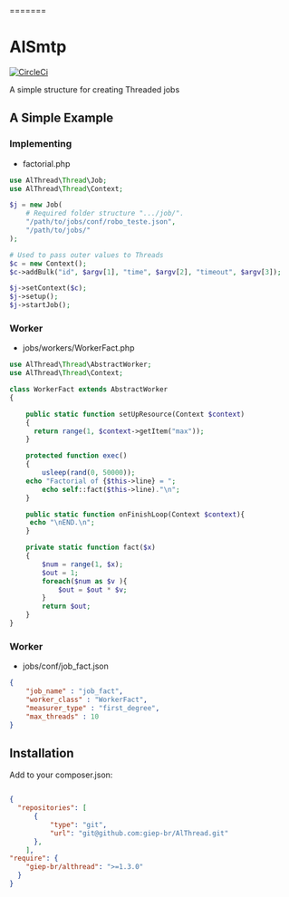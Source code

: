 =======
# AlSmtp

[![CircleCi](https://circleci.com/gh/giep-br/AlThread.svg?style=shield&circle-token=b3a2fbdc90581396fdba62d3077659b139cafb02)](https://circleci.com/gh/giep-br/AlThread)

A simple structure for creating Threaded jobs

## A Simple Example

### Implementing
- factorial.php
```php
use AlThread\Thread\Job;
use AlThread\Thread\Context;

$j = new Job(
    # Required folder structure ".../job/".
    "/path/to/jobs/conf/robo_teste.json",
    "/path/to/jobs/"
);

# Used to pass outer values to Threads
$c = new Context();
$c->addBulk("id", $argv[1], "time", $argv[2], "timeout", $argv[3]);

$j->setContext($c);
$j->setup();
$j->startJob();
```

### Worker
- jobs/workers/WorkerFact.php
```php
use AlThread\Thread\AbstractWorker;
use AlThread\Thread\Context;

class WorkerFact extends AbstractWorker
{

	public static function setUpResource(Context $context)
	{
	  return range(1, $context->getItem("max"));
	}

	protected function exec()
	{
		usleep(rand(0, 50000));
    echo "Factorial of {$this->line} = ";
		echo self::fact($this->line)."\n";
	}

	public static function onFinishLoop(Context $context){
     echo "\nEND.\n";
	}

	private static function fact($x)
	{
		$num = range(1, $x);
		$out = 1;
		foreach($num as $v ){
			$out = $out * $v;
		}
		return $out;
	}
}

```
### Worker
- jobs/conf/job_fact.json
```json
{  
	"job_name" : "job_fact",
	"worker_class" : "WorkerFact",
	"measurer_type" : "first_degree",  
	"max_threads" : 10
}
```

## Installation

Add to your composer.json:
```json

{
  "repositories": [
      {
          "type": "git",
          "url": "git@github.com:giep-br/AlThread.git"
      },
    ],
"require": {
    "giep-br/althread": ">=1.3.0"
  }
}
```
